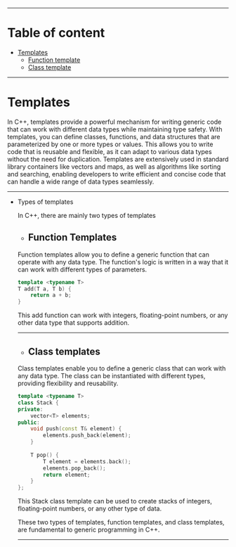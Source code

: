 
---
# Table of content

- [Templates](https://github.com/amaitou/CPP-Modules/tree/master/Module-07#templates)
    - [Function template](https://github.com/amaitou/CPP-Modules/tree/master/Module-07#function-templates)
    - [Class template](https://github.com/amaitou/CPP-Modules/tree/master/Module-07#class-templates)

---

# Templates

In C++, templates provide a powerful mechanism for writing generic code that can work with different data types while maintaining type safety. With templates, you can define classes, functions, and data structures that are parameterized by one or more types or values. This allows you to write code that is reusable and flexible, as it can adapt to various data types without the need for duplication. Templates are extensively used in standard library containers like vectors and maps, as well as algorithms like sorting and searching, enabling developers to write efficient and concise code that can handle a wide range of data types seamlessly.

---

- Types of templates

    In C++, there are mainly two types of templates

    - ## **Function Templates**
        
    Function templates allow you to define a generic function that can operate with any data type. The function's logic is written in a way that it can work with different types of parameters.

    ```c++
    template <typename T>
    T add(T a, T b) {
        return a + b;
    }
    ```

    This add function can work with integers, floating-point numbers, or any other data type that supports addition.

    ---

    - ## **Class templates**

    Class templates enable you to define a generic class that can work with any data type. The class can be instantiated with different types, providing flexibility and reusability. 

    ```c++
    template <typename T>
    class Stack {
    private:
        vector<T> elements;
    public:
        void push(const T& element) {
            elements.push_back(element);
        }
        
        T pop() {
            T element = elements.back();
            elements.pop_back();
            return element;
        }
    };
    ```
    This Stack class template can be used to create stacks of integers, floating-point numbers, or any other type of data.

    These two types of templates, function templates, and class templates, are fundamental to generic programming in C++.

    ---